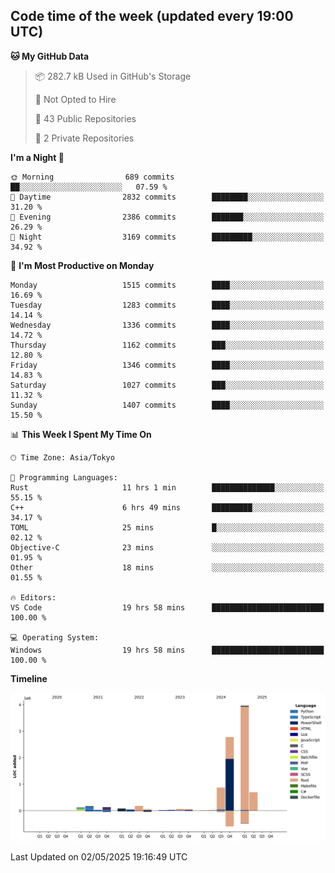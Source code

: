 ## Code time of the week (updated every 19:00 UTC)

<!--START_SECTION:waka-->
**🐱 My GitHub Data** 

> 📦 282.7 kB Used in GitHub's Storage 
 > 
> 🚫 Not Opted to Hire
 > 
> 📜 43 Public Repositories 
 > 
> 🔑 2 Private Repositories 
 > 
**I'm a Night 🦉** 

```text
🌞 Morning                689 commits         ██░░░░░░░░░░░░░░░░░░░░░░░   07.59 % 
🌆 Daytime                2832 commits        ████████░░░░░░░░░░░░░░░░░   31.20 % 
🌃 Evening                2386 commits        ███████░░░░░░░░░░░░░░░░░░   26.29 % 
🌙 Night                  3169 commits        █████████░░░░░░░░░░░░░░░░   34.92 % 
```
📅 **I'm Most Productive on Monday** 

```text
Monday                   1515 commits        ████░░░░░░░░░░░░░░░░░░░░░   16.69 % 
Tuesday                  1283 commits        ████░░░░░░░░░░░░░░░░░░░░░   14.14 % 
Wednesday                1336 commits        ████░░░░░░░░░░░░░░░░░░░░░   14.72 % 
Thursday                 1162 commits        ███░░░░░░░░░░░░░░░░░░░░░░   12.80 % 
Friday                   1346 commits        ████░░░░░░░░░░░░░░░░░░░░░   14.83 % 
Saturday                 1027 commits        ███░░░░░░░░░░░░░░░░░░░░░░   11.32 % 
Sunday                   1407 commits        ████░░░░░░░░░░░░░░░░░░░░░   15.50 % 
```


📊 **This Week I Spent My Time On** 

```text
🕑︎ Time Zone: Asia/Tokyo

💬 Programming Languages: 
Rust                     11 hrs 1 min        ██████████████░░░░░░░░░░░   55.15 % 
C++                      6 hrs 49 mins       █████████░░░░░░░░░░░░░░░░   34.17 % 
TOML                     25 mins             █░░░░░░░░░░░░░░░░░░░░░░░░   02.12 % 
Objective-C              23 mins             ░░░░░░░░░░░░░░░░░░░░░░░░░   01.95 % 
Other                    18 mins             ░░░░░░░░░░░░░░░░░░░░░░░░░   01.55 % 

🔥 Editors: 
VS Code                  19 hrs 58 mins      █████████████████████████   100.00 % 

💻 Operating System: 
Windows                  19 hrs 58 mins      █████████████████████████   100.00 % 
```

**Timeline**

![Lines of Code chart](https://raw.githubusercontent.com/SARDONYX-sard/SARDONYX-sard/main/assets/bar_graph.png)


 Last Updated on 02/05/2025 19:16:49 UTC
<!--END_SECTION:waka-->